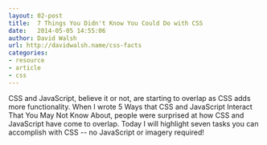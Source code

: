 ```yaml
---
layout: 02-post
title:  7 Things You Didn't Know You Could Do with CSS
date:   2014-05-05 14:55:06
author: David Walsh
url: http://davidwalsh.name/css-facts
categories:
- resource
- article
- css
---
```


CSS and JavaScript, believe it or not, are starting to overlap as CSS adds more functionality. When I wrote 5 Ways that CSS and JavaScript Interact That You May Not Know About, people were surprised at how CSS and JavaScript have come to overlap.  Today I will highlight seven tasks you can accomplish with CSS -- no JavaScript or imagery required!

